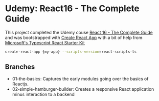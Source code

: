 # Udemy: React16 - The Complete Guide

This project completed the Udemy couse [React 16 - The Complete Guide](https://www.udemy.com/react-the-complete-guide-incl-redux/learn/v4/overview)
and was bootstrapped with [Create React App](https://github.com/facebookincubator/create-react-app)
with a bit of help from [Microsoft's Typescript React Starter Kit](https://github.com/Microsoft/TypeScript-React-Starter)

~~~ .bash
create-react-app {my-app} --scripts-version=react-scripts-ts
~~~

## Branches

- 01-the-basics: Captures the early modules going over the basics of Reactjs.
- 02-simple-hamburger-builder: Creates a responsive React application minus interaction to a backend